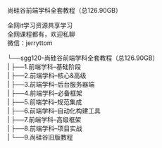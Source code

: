 尚硅谷前端学科全套教程（总126.90GB）

全网it学习资源共享学习<br>全网课程都有，欢迎私聊<br>微信：jerryttom<br>

└──sgg120-尚硅谷前端学科全套教程（总126.90GB）<br> | ├──1.前端学科–基础阶段<br> | ├──2.前端学科–核心&amp;高级<br> | ├──3.前端学科–后台服务器端<br> | ├──4.前端学科–必备框架<br> | ├──5.前端学科–规范集成<br> | ├──6.前端学科–自动化构建工具<br> | ├──7.前端学科–高级框架<br> | ├──8.前端学科–项目实战<br> | └──9.尚硅谷旧版教程